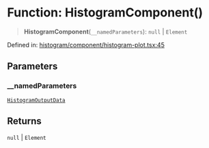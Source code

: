 # Function: HistogramComponent()

> **HistogramComponent**(`__namedParameters`): `null` \| `Element`

Defined in: [histogram/component/histogram-plot.tsx:45](https://github.com/GeoDaCenter/openassistant/blob/a5eebdb32e6bf1b6b4eedf634485568edcefaa57/packages/echarts/src/histogram/component/histogram-plot.tsx#L45)

## Parameters

### \_\_namedParameters

[`HistogramOutputData`](../type-aliases/HistogramOutputData.md)

## Returns

`null` \| `Element`
